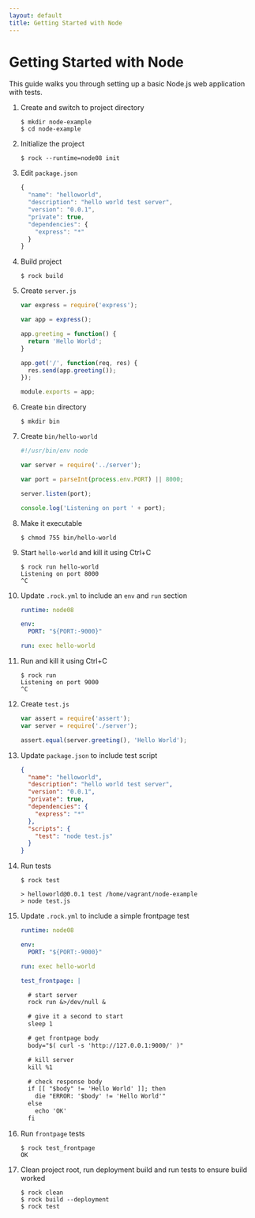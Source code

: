 ```yaml
---
layout: default
title: Getting Started with Node
---
```


# Getting Started with Node

This guide walks you through setting up a basic Node.js web application with
tests.

 1. Create and switch to project directory

    ``` console
    $ mkdir node-example
    $ cd node-example
    ```

 1. Initialize the project

    ``` console
    $ rock --runtime=node08 init
    ```

 1. Edit `package.json`

    ``` javascript
    {
      "name": "helloworld",
      "description": "hello world test server",
      "version": "0.0.1",
      "private": true,
      "dependencies": {
        "express": "*"
      }
    }
    ```

 1. Build project

    ``` console
    $ rock build
    ```

 1. Create `server.js`

    ``` javascript
    var express = require('express');

    var app = express();

    app.greeting = function() {
      return 'Hello World';
    }

    app.get('/', function(req, res) {
      res.send(app.greeting());
    });

    module.exports = app;
    ```

 1. Create `bin` directory

    ``` console
    $ mkdir bin
    ```

 1. Create `bin/hello-world`

    ``` javascript
    #!/usr/bin/env node

    var server = require('../server');

    var port = parseInt(process.env.PORT) || 8000;

    server.listen(port);

    console.log('Listening on port ' + port);
    ```

 1. Make it executable

    ``` console
    $ chmod 755 bin/hello-world
    ```

 1. Start `hello-world` and kill it using Ctrl+C

    ``` console
    $ rock run hello-world
    Listening on port 8000
    ^C
    ```

 1. Update `.rock.yml` to include an `env` and `run` section

    ``` yaml
    runtime: node08

    env:
      PORT: "${PORT:-9000}"

    run: exec hello-world
    ```

 1. Run and kill it using Ctrl+C

    ``` console
    $ rock run
    Listening on port 9000
    ^C
    ```

 1. Create `test.js`

    ``` javascript
    var assert = require('assert');
    var server = require('./server');

    assert.equal(server.greeting(), 'Hello World');
    ```

 1. Update `package.json` to include test script

    ``` json
    {
      "name": "helloworld",
      "description": "hello world test server",
      "version": "0.0.1",
      "private": true,
      "dependencies": {
        "express": "*"
      },
      "scripts": {
        "test": "node test.js"
      }
    }
    ```

 1. Run tests

    ``` console
    $ rock test

    > helloworld@0.0.1 test /home/vagrant/node-example
    > node test.js
    ```

 1. Update `.rock.yml` to include a simple frontpage test

    ``` yaml
    runtime: node08

    env:
      PORT: "${PORT:-9000}"

    run: exec hello-world

    test_frontpage: |

      # start server
      rock run &>/dev/null &

      # give it a second to start
      sleep 1

      # get frontpage body
      body="$( curl -s 'http://127.0.0.1:9000/' )"

      # kill server
      kill %1

      # check response body
      if [[ "$body" != 'Hello World' ]]; then
        die "ERROR: '$body' != 'Hello World'"
      else
        echo 'OK'
      fi
    ```

 1. Run `frontpage` tests

    ``` console
    $ rock test_frontpage
    OK
    ```

 1. Clean project root, run deployment build and run tests to ensure build worked

    ``` console
    $ rock clean
    $ rock build --deployment
    $ rock test
    ```
